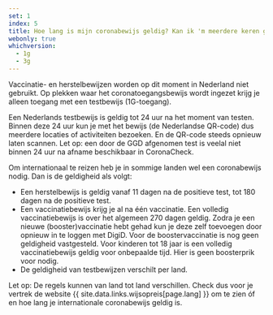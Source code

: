 ```yaml
---
set: 1
index: 5
title: Hoe lang is mijn coronabewijs geldig? Kan ik 'm meerdere keren gebruiken?
webonly: true
whichversion:
  - 1g
  - 3g
---
```

Vaccinatie- en herstelbewijzen worden op dit moment in Nederland niet gebruikt. Op plekken waar het coronatoegangsbewijs wordt ingezet krijg je alleen toegang met een testbewijs (1G-toegang). 

Een Nederlands testbewijs is geldig tot 24 uur na het moment van testen. Binnen deze 24 uur kun je met het bewijs (de Nederlandse QR-code) dus meerdere locaties of activiteiten bezoeken. En de QR-code steeds opnieuw laten scannen. Let op: een door de GGD afgenomen test is veelal niet binnen 24 uur na afname beschikbaar in CoronaCheck.

Om internationaal te reizen heb je in sommige landen wel een coronabewijs nodig. Dan is de geldigheid als volgt:

- Een herstelbewijs is geldig vanaf 11 dagen na de positieve test, tot 180 dagen na de positieve test.
- Een vaccinatiebewijs krijg je al na één vaccinatie. Een volledig vaccinatiebewijs is over het algemeen 270 dagen geldig. Zodra je een nieuwe (booster)vaccinatie hebt gehad kun je deze zelf toevoegen door opnieuw in te loggen met DigiD. Voor de boostervaccinatie is nog geen geldigheid vastgesteld. Voor kinderen tot 18 jaar is een volledig vaccinatiebewijs geldig voor onbepaalde tijd. Hier is geen boosterprik voor nodig.
- De geldigheid van testbewijzen verschilt per land.

Let op: De regels kunnen van land tot land verschillen. Check dus voor je vertrek de website {{ site.data.links.wijsopreis[page.lang] }} om te zien óf en hoe lang je internationale coronabewijs geldig is.
 
